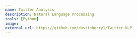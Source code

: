 ```yaml
---
name: Twitter Analysis
description: Natural Language Processing
tools: [Python]
image: 
external_url: https://github.com/dustinberry1/Twitter-NLP
---
```

